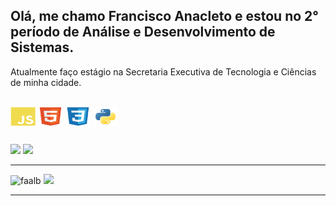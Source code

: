 ## Olá, me chamo Francisco Anacleto e estou no 2° período de Análise e Desenvolvimento de Sistemas.

Atualmente faço estágio na Secretaria Executiva de Tecnologia e Ciências de minha cidade.

<div style="display: inline_block"><br>
  <img align="center" alt="Faalb-Js" height="30" width="40" src="https://raw.githubusercontent.com/devicons/devicon/master/icons/javascript/javascript-plain.svg">
  <img align="center" alt="Faalb-HTML" height="30" width="40" src="https://raw.githubusercontent.com/devicons/devicon/master/icons/html5/html5-original.svg">
  <img align="center" alt="Faalb-CSS" height="30" width="40" src="https://raw.githubusercontent.com/devicons/devicon/master/icons/css3/css3-original.svg">
  <img align="center" alt="Faalb-Python" height="30" width="40" src="https://raw.githubusercontent.com/devicons/devicon/master/icons/python/python-original.svg">
</div>
  
##

<div> 
  <a href = "mailto:franciscoaalbuquerque30@gmail.com"><img src="https://img.shields.io/badge/-Gmail-%23333?style=for-the-badge&logo=gmail&logoColor=white" target="_blank"></a>
  <a href="https://linkedin.com/in/
franciscoaalbuquerque" target="_blank"><img src="https://img.shields.io/badge/-LinkedIn-%230077B5?style=for-the-badge&logo=linkedin&logoColor=white" target="_blank"></a> 
</div>

<hr>
<img alt="faalb" src="https://github-readme-stats.anuraghazra1.vercel.app/api?username=faalb&line_height=27&include_all_commits=true&show_icons=true&hide_border=true&theme=dark&count_private=true"/>
<img src="https://github-readme-stats.vercel.app/api/top-langs/?username=faalb&theme=dark"/>
<hr>
